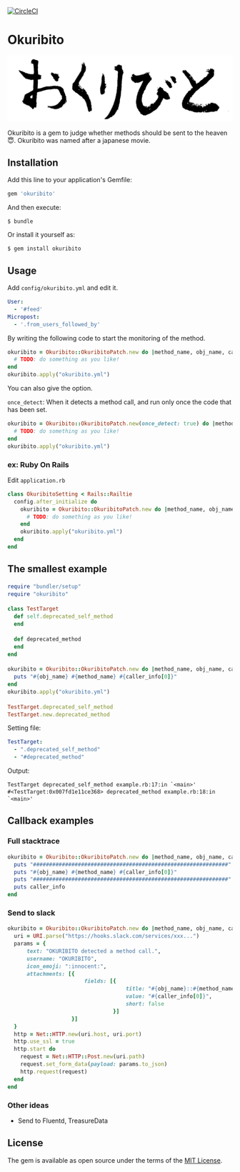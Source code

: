 [![CircleCI](https://circleci.com/gh/muramurasan/okuribito/tree/master.svg?style=svg)](https://circleci.com/gh/muramurasan/okuribito/tree/master)

# Okuribito

![okuribito](okuribito_logo.png)

Okuribito is a gem to judge whether methods should be sent to the heaven :innocent:.
Okuribito was named after a japanese movie.

## Installation

Add this line to your application's Gemfile:

```ruby
gem 'okuribito'
```

And then execute:

    $ bundle

Or install it yourself as:

    $ gem install okuribito

## Usage

Add `config/okuribito.yml` and edit it.

```yml
User:
  - '#feed'
Micropost:
  - '.from_users_followed_by'
```

By writing the following code to start the monitoring of the method.

```ruby
okuribito = Okuribito::OkuribitoPatch.new do |method_name, obj_name, caller_info|
  # TODO: do something as you like!
end
okuribito.apply("okuribito.yml")
```

You can also give the option.

`once_detect`: When it detects a method call, and run only once the code that has been set.

```ruby
okuribito = Okuribito::OkuribitoPatch.new(once_detect: true) do |method_name, obj_name, caller_info|
  # TODO: do something as you like!
end
okuribito.apply("okuribito.yml")
```

### ex: Ruby On Rails

Edit `application.rb`

```ruby
class OkuribitoSetting < Rails::Railtie
  config.after_initialize do
    okuribito = Okuribito::OkuribitoPatch.new do |method_name, obj_name, caller_info|
      # TODO: do something as you like!
    end
    okuribito.apply("okuribito.yml")
  end
end
```

## The smallest example

```ruby
require "bundler/setup"
require "okuribito"

class TestTarget
  def self.deprecated_self_method
  end

  def deprecated_method
  end
end

okuribito = Okuribito::OkuribitoPatch.new do |method_name, obj_name, caller_info|
  puts "#{obj_name} #{method_name} #{caller_info[0]}"
end
okuribito.apply("okuribito.yml")

TestTarget.deprecated_self_method
TestTarget.new.deprecated_method
```

Setting file:

```okuribito.yml
TestTarget:
  - ".deprecated_self_method"
  - "#deprecated_method"

```

Output:

```output
TestTarget deprecated_self_method example.rb:17:in `<main>'
#<TestTarget:0x007fd1e11ce368> deprecated_method example.rb:18:in `<main>'
```

## Callback examples

### Full stacktrace

```ruby
okuribito = Okuribito::OkuribitoPatch.new do |method_name, obj_name, caller_info|
  puts "#############################################################"
  puts "#{obj_name} #{method_name} #{caller_info[0]}"
  puts "#############################################################"
  puts caller_info
end
```

### Send to slack

```ruby
okuribito = Okuribito::OkuribitoPatch.new do |method_name, obj_name, caller_info|
  uri = URI.parse("https://hooks.slack.com/services/xxx...")
  params = {
      text: "OKURIBITO detected a method call.",
      username: "OKURIBITO",
      icon_emoji: ":innocent:",
      attachments: [{
                        fields: [{
                                     title: "#{obj_name}::#{method_name}",
                                     value: "#{caller_info[0]}",
                                     short: false
                                 }]
                    }]
  }
  http = Net::HTTP.new(uri.host, uri.port)
  http.use_ssl = true
  http.start do
    request = Net::HTTP::Post.new(uri.path)
    request.set_form_data(payload: params.to_json)
    http.request(request)
  end
end
```

### Other ideas
- Send to Fluentd, TreasureData

## License

The gem is available as open source under the terms of the [MIT License](http://opensource.org/licenses/MIT).

